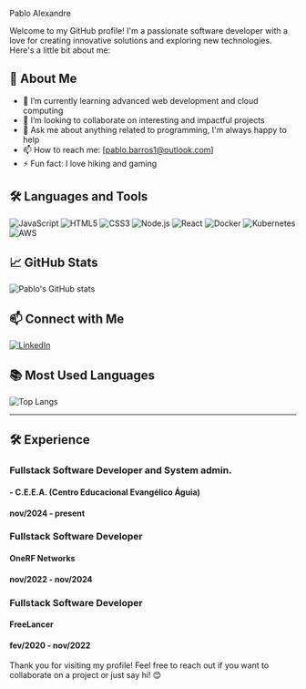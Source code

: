  Pablo Alexandre

Welcome to my GitHub profile! I'm a passionate software developer with a love for creating innovative solutions and exploring new technologies. Here's a little bit about me:

## 🚀 About Me

- 🌱 I’m currently learning advanced web development and cloud computing
- 👯 I’m looking to collaborate on interesting and impactful projects
- 💬 Ask me about anything related to programming, I'm always happy to help
- 📫 How to reach me: [pablo.barros1@outlook.com]
- ⚡ Fun fact: I love hiking and gaming

## 🛠️ Languages and Tools

![JavaScript](https://img.shields.io/badge/JavaScript-323330?style=for-the-badge&logo=javascript&logoColor=F7DF1E)
![HTML5](https://img.shields.io/badge/HTML5-E34F26?style=for-the-badge&logo=html5&logoColor=white)
![CSS3](https://img.shields.io/badge/CSS3-1572B6?style=for-the-badge&logo=css3&logoColor=white)
![Node.js](https://img.shields.io/badge/Node.js-43853D?style=for-the-badge&logo=node-dot-js&logoColor=white)
![React](https://img.shields.io/badge/React-20232A?style=for-the-badge&logo=react&logoColor=61DAFB)
![Docker](https://img.shields.io/badge/Docker-2496ED?style=for-the-badge&logo=docker&logoColor=white)
![Kubernetes](https://img.shields.io/badge/Kubernetes-326CE5?style=for-the-badge&logo=kubernetes&logoColor=white)
![AWS](https://img.shields.io/badge/AWS-232F3E?style=for-the-badge&logo=amazon-aws&logoColor=white)

## 📈 GitHub Stats

![Pablo's GitHub stats](https://github-readme-stats.vercel.app/api?username=pabloalexandre1&show_icons=true&theme=radical)

## 📫 Connect with Me

[![LinkedIn](https://img.shields.io/badge/LinkedIn-0077B5?style=for-the-badge&logo=linkedin&logoColor=white)](https://www.linkedin.com/in/pablo-barros-41a091203/)


## 📚 Most Used Languages

![Top Langs](https://github-readme-stats.vercel.app/api/top-langs/?username=pabloalexandre1&layout=compact&theme=radical)

---

## 🛠️ Experience

### Fullstack Software Developer and System admin.
#### - C.E.E.A. (Centro Educacional Evangélico Águia)
#### nov/2024 - present 

### Fullstack Software Developer
#### OneRF Networks
#### nov/2022 - nov/2024
### Fullstack Software Developer
#### FreeLancer
#### fev/2020 - nov/2022


Thank you for visiting my profile! Feel free to reach out if you want to collaborate on a project or just say hi! 😊
